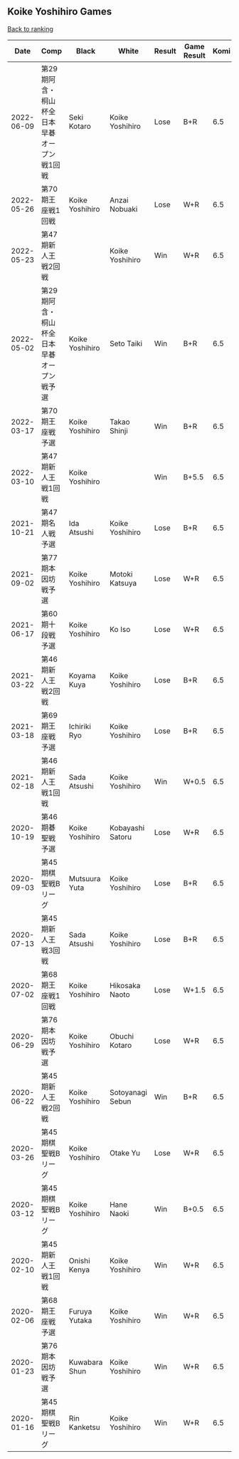 ## Koike Yoshihiro Games

[Back to ranking](../../index.md)




| **Date** | **Comp** | **Black** | **White** | **Result** | **Game Result** | **Komi** | **Rating** | **Diff** | 
| --- | --- | --- | --- | --- | --- | --- | --- | --- |
| 2022-06-09 | 第29期阿含・桐山杯全日本早碁オープン戦1回戦 | Seki Kotaro | Koike Yoshihiro | Lose | B+R | 6.5 | 3059 | 11 | 
| 2022-05-26 | 第70期王座戦1回戦 | Koike Yoshihiro | Anzai Nobuaki | Lose | W+R | 6.5 | 3048 | -50 | 
| 2022-05-23 | 第47期新人王戦2回戦 |  | Koike Yoshihiro | Win | W+R | 6.5 | 3098 | 33 | 
| 2022-05-02 | 第29期阿含・桐山杯全日本早碁オープン戦予選 | Koike Yoshihiro | Seto Taiki | Win | B+R | 6.5 | 3065 | 162 | 
| 2022-03-17 | 第70期王座戦予選 | Koike Yoshihiro | Takao Shinji | Win | B+R | 6.5 | 2903 | 216 | 
| 2022-03-10 | 第47期新人王戦1回戦 | Koike Yoshihiro |  | Win | B+5.5 | 6.5 | 2687 | 3 | 
| 2021-10-21 | 第47期名人戦予選 | Ida Atsushi | Koike Yoshihiro | Lose | B+R | 6.5 | 2684 | 121 | 
| 2021-09-02 | 第77期本因坊戦予選 | Koike Yoshihiro | Motoki Katsuya | Lose | W+R | 6.5 | 2563 | -11 | 
| 2021-06-17 | 第60期十段戦予選 | Koike Yoshihiro | Ko Iso | Lose | W+R | 6.5 | 2574 | 268 | 
| 2021-03-22 | 第46期新人王戦2回戦 | Koyama Kuya | Koike Yoshihiro | Lose | B+R | 6.5 | 2306 | -27 | 
| 2021-03-18 | 第69期王座戦予選 | Ichiriki Ryo | Koike Yoshihiro | Lose | B+R | 6.5 | 2333 | -176 | 
| 2021-02-18 | 第46期新人王戦1回戦 | Sada Atsushi | Koike Yoshihiro | Win | W+0.5 | 6.5 | 2509 | -396 | 
| 2020-10-19 | 第46期碁聖戦予選 | Koike Yoshihiro | Kobayashi Satoru | Lose | W+R | 6.5 | 2905 | -49 | 
| 2020-09-03 | 第45期棋聖戦Bリーグ | Mutsuura Yuta | Koike Yoshihiro | Lose | B+R | 6.5 | 2954 | -162 | 
| 2020-07-13 | 第45期新人王戦3回戦 | Sada Atsushi | Koike Yoshihiro | Lose | B+R | 6.5 | 3116 | -59 | 
| 2020-07-02 | 第68期王座戦1回戦 | Koike Yoshihiro | Hikosaka Naoto | Lose | W+1.5 | 6.5 | 3175 | -33 | 
| 2020-06-29 | 第76期本因坊戦予選 | Koike Yoshihiro | Obuchi Kotaro | Lose | W+R | 6.5 | 3208 | -37 | 
| 2020-06-22 | 第45期新人王戦2回戦 | Koike Yoshihiro | Sotoyanagi Sebun | Win | B+R | 6.5 | 3245 | 87 | 
| 2020-03-26 | 第45期棋聖戦Bリーグ | Koike Yoshihiro | Otake Yu | Lose | W+R | 6.5 | 3158 | -48 | 
| 2020-03-12 | 第45期棋聖戦Bリーグ | Koike Yoshihiro | Hane Naoki | Win | B+0.5 | 6.5 | 3206 | -26 | 
| 2020-02-10 | 第45期新人王戦1回戦 | Onishi Kenya | Koike Yoshihiro | Win | W+R | 6.5 | 3232 | 21 | 
| 2020-02-06 | 第68期王座戦予選 | Furuya Yutaka | Koike Yoshihiro | Win | W+R | 6.5 | 3211 | -4 | 
| 2020-01-23 | 第76期本因坊戦予選 | Kuwabara Shun | Koike Yoshihiro | Win | W+R | 6.5 | 3215 | 34 | 
| 2020-01-16 | 第45期棋聖戦Bリーグ | Rin Kanketsu | Koike Yoshihiro | Win | W+R | 6.5 | 3181 | missing |




